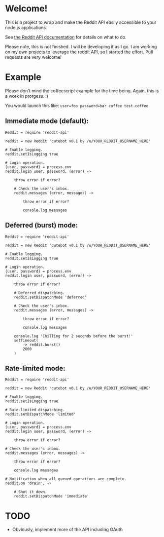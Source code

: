 # Welcome!

This is a project to wrap and make the Reddit API easily accessible to your node.js applications.

See [the Reddit API documentation](http://www.reddit.com/dev/api) for details on what to do.

Please note, this is not finished. I will be developing it as I go. I am working on my own projects to leverage the reddit API, so I started the effort. Pull requests are very welcome!

# Example

Please don't mind the coffeescript example for the time being. Again, this is a work in prorgess. :)

You would launch this like:
`user=foo password=bar coffee test.coffee`

## Immediate mode (default):

```
Reddit = require 'reddit-api'

reddit = new Reddit 'cutebot v0.1 by /u/YOUR_REDDIT_USERNAME_HERE'

# Enable logging.
reddit.setIsLogging true

# Login operation.  
{user, password} = process.env
reddit.login user, password, (error) ->

    throw error if error?

	# Check the user's inbox.
	reddit.messages (error, messages) ->
		
		throw error if error?
		
		console.log messages

```

## Deferred (burst) mode:

```
Reddit = require 'reddit-api'

reddit = new Reddit 'cutebot v0.1 by /u/YOUR_REDDIT_USERNAME_HERE'

# Enable logging.
reddit.setIsLogging true

# Login operation.  
{user, password} = process.env
reddit.login user, password, (error) ->

    throw error if error?

	# Deferred dispatching.
	reddit.setDispatchMode 'deferred'
	
	# Check the user's inbox.
	reddit.messages (error, messages) ->
		
		throw error if error?
		
		console.log messages

	console.log 'Chilling for 2 seconds before the burst!'
	setTimeout(
		-> reddit.burst()
		2000
	)

```

## Rate-limited mode:

```
Reddit = require 'reddit-api'

reddit = new Reddit 'cutebot v0.1 by /u/YOUR_REDDIT_USERNAME_HERE'

# Enable logging.
reddit.setIsLogging true

# Rate-limited dispatching.
reddit.setDispatchMode 'limited'

# Login operation.  
{user, password} = process.env
reddit.login user, password, (error) ->

    throw error if error?

# Check the user's inbox.
reddit.messages (error, messages) ->
	
	throw error if error?
	
	console.log messages

# Notification when all queued operations are complete.
reddit.on 'drain', ->

    # Shut it down.
    reddit.setDispatchMode 'immediate'

```

# TODO

* Obviously, implement more of the API including OAuth
